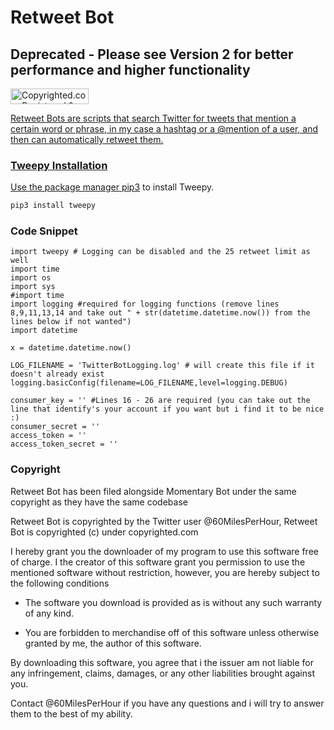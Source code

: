# Retweet Bot

## Deprecated - Please see Version 2 for better performance and higher functionality

<a class="copyrighted-badge" title="Copyrighted.com Registered &amp; Protected" target="_blank" href="https://www.copyrighted.com/work/SDN9EdkW1uqttNJe"><img alt="Copyrighted.com Registered &amp; Protected" border="0" width="125" height="25" srcset="https://static.copyrighted.com/badges/125x25/03_1_2x.png 2x" src="https://static.copyrighted.com/badges/125x25/03_1.png" />

Retweet Bots are scripts that search Twitter for tweets that mention a certain word or phrase, in my case a hashtag or a @mention of a user, and then can automatically retweet them.

### Tweepy Installation

Use the package manager [pip3](https://pypi.org/project/tweepy/) to install Tweepy.

```bash
pip3 install tweepy
```

### Code Snippet

```
import tweepy # Logging can be disabled and the 25 retweet limit as well
import time
import os
import sys
#import time
import logging #required for logging functions (remove lines 8,9,11,13,14 and take out " + str(datetime.datetime.now()) from the lines below if not wanted")
import datetime 

x = datetime.datetime.now()

LOG_FILENAME = 'TwitterBotLogging.log' # will create this file if it doesn't already exist
logging.basicConfig(filename=LOG_FILENAME,level=logging.DEBUG)

consumer_key = '' #Lines 16 - 26 are required (you can take out the line that identify's your account if you want but i find it to be nice :)
consumer_secret = ''
access_token = ''
access_token_secret = ''
```

### Copyright

Retweet Bot has been filed alongside Momentary Bot under the same copyright as they have the same codebase

Retweet Bot is copyrighted by the Twitter user @60MilesPerHour, Retweet Bot is copyrighted (c) under copyrighted.com

I hereby grant you the downloader of my program to use this software free of charge. I the creator of this software grant you permission to use the mentioned software without restriction, however, you are hereby subject to the following conditions

- The software you download is provided as is without any such warranty of any kind. 

- You are forbidden to merchandise off of this software unless otherwise granted by me, the author of this software.

By downloading this software, you agree that i the issuer am not liable for any infringement, claims, damages, or any other liabilities brought against you.

Contact @60MilesPerHour if you have any questions and i will try to answer them to the best of my ability.
